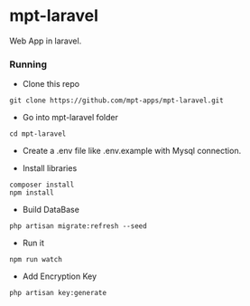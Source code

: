 # mpt-laravel

Web App in laravel. 

### Running 

* Clone this repo
```
git clone https://github.com/mpt-apps/mpt-laravel.git
```

* Go into mpt-laravel folder
```
cd mpt-laravel
```

* Create a .env file like .env.example with Mysql connection.


* Install libraries
```
composer install
npm install 
```

* Build DataBase
```
php artisan migrate:refresh --seed
```

* Run it
```
npm run watch
```

* Add Encryption Key
```
php artisan key:generate
```